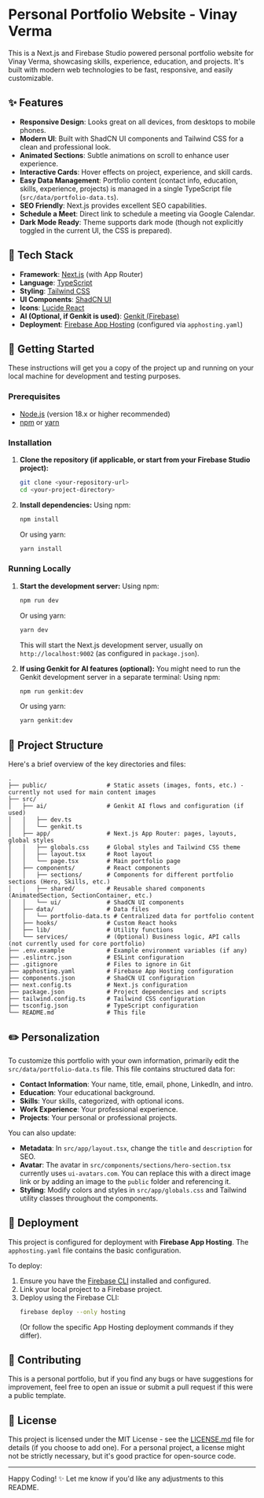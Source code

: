 
# Personal Portfolio Website - Vinay Verma

This is a Next.js and Firebase Studio powered personal portfolio website for Vinay Verma, showcasing skills, experience, education, and projects. It's built with modern web technologies to be fast, responsive, and easily customizable.

## ✨ Features

*   **Responsive Design**: Looks great on all devices, from desktops to mobile phones.
*   **Modern UI**: Built with ShadCN UI components and Tailwind CSS for a clean and professional look.
*   **Animated Sections**: Subtle animations on scroll to enhance user experience.
*   **Interactive Cards**: Hover effects on project, experience, and skill cards.
*   **Easy Data Management**: Portfolio content (contact info, education, skills, experience, projects) is managed in a single TypeScript file (`src/data/portfolio-data.ts`).
*   **SEO Friendly**: Next.js provides excellent SEO capabilities.
*   **Schedule a Meet**: Direct link to schedule a meeting via Google Calendar.
*   **Dark Mode Ready**: Theme supports dark mode (though not explicitly toggled in the current UI, the CSS is prepared).

## 🚀 Tech Stack

*   **Framework**: [Next.js](https://nextjs.org/) (with App Router)
*   **Language**: [TypeScript](https://www.typescriptlang.org/)
*   **Styling**: [Tailwind CSS](https://tailwindcss.com/)
*   **UI Components**: [ShadCN UI](https://ui.shadcn.com/)
*   **Icons**: [Lucide React](https://lucide.dev/)
*   **AI (Optional, if Genkit is used)**: [Genkit (Firebase)](https://firebase.google.com/docs/genkit)
*   **Deployment**: [Firebase App Hosting](https://firebase.google.com/docs/app-hosting) (configured via `apphosting.yaml`)

## 🏁 Getting Started

These instructions will get you a copy of the project up and running on your local machine for development and testing purposes.

### Prerequisites

*   [Node.js](https://nodejs.org/) (version 18.x or higher recommended)
*   [npm](https://www.npmjs.com/) or [yarn](https://yarnpkg.com/)

### Installation

1.  **Clone the repository (if applicable, or start from your Firebase Studio project):**
    ```bash
    git clone <your-repository-url>
    cd <your-project-directory>
    ```

2.  **Install dependencies:**
    Using npm:
    ```bash
    npm install
    ```
    Or using yarn:
    ```bash
    yarn install
    ```

### Running Locally

1.  **Start the development server:**
    Using npm:
    ```bash
    npm run dev
    ```
    Or using yarn:
    ```bash
    yarn dev
    ```
    This will start the Next.js development server, usually on `http://localhost:9002` (as configured in `package.json`).

2.  **If using Genkit for AI features (optional):**
    You might need to run the Genkit development server in a separate terminal:
    Using npm:
    ```bash
    npm run genkit:dev
    ```
    Or using yarn:
    ```bash
    yarn genkit:dev
    ```

## 📂 Project Structure

Here's a brief overview of the key directories and files:

```
.
├── public/                 # Static assets (images, fonts, etc.) - currently not used for main content images
├── src/
│   ├── ai/                 # Genkit AI flows and configuration (if used)
│   │   ├── dev.ts
│   │   └── genkit.ts
│   ├── app/                # Next.js App Router: pages, layouts, global styles
│   │   ├── globals.css     # Global styles and Tailwind CSS theme
│   │   ├── layout.tsx      # Root layout
│   │   └── page.tsx        # Main portfolio page
│   ├── components/         # React components
│   │   ├── sections/       # Components for different portfolio sections (Hero, Skills, etc.)
│   │   ├── shared/         # Reusable shared components (AnimatedSection, SectionContainer, etc.)
│   │   └── ui/             # ShadCN UI components
│   ├── data/               # Data files
│   │   └── portfolio-data.ts # Centralized data for portfolio content
│   ├── hooks/              # Custom React hooks
│   ├── lib/                # Utility functions
│   └── services/           # (Optional) Business logic, API calls (not currently used for core portfolio)
├── .env.example            # Example environment variables (if any)
├── .eslintrc.json          # ESLint configuration
├── .gitignore              # Files to ignore in Git
├── apphosting.yaml         # Firebase App Hosting configuration
├── components.json         # ShadCN UI configuration
├── next.config.ts          # Next.js configuration
├── package.json            # Project dependencies and scripts
├── tailwind.config.ts      # Tailwind CSS configuration
├── tsconfig.json           # TypeScript configuration
└── README.md               # This file
```

## ✏️ Personalization

To customize this portfolio with your own information, primarily edit the `src/data/portfolio-data.ts` file. This file contains structured data for:

*   **Contact Information**: Your name, title, email, phone, LinkedIn, and intro.
*   **Education**: Your educational background.
*   **Skills**: Your skills, categorized, with optional icons.
*   **Work Experience**: Your professional experience.
*   **Projects**: Your personal or professional projects.

You can also update:

*   **Metadata**: In `src/app/layout.tsx`, change the `title` and `description` for SEO.
*   **Avatar**: The avatar in `src/components/sections/hero-section.tsx` currently uses `ui-avatars.com`. You can replace this with a direct image link or by adding an image to the `public` folder and referencing it.
*   **Styling**: Modify colors and styles in `src/app/globals.css` and Tailwind utility classes throughout the components.

## 🚀 Deployment

This project is configured for deployment with **Firebase App Hosting**. The `apphosting.yaml` file contains the basic configuration.

To deploy:

1.  Ensure you have the [Firebase CLI](https://firebase.google.com/docs/cli) installed and configured.
2.  Link your local project to a Firebase project.
3.  Deploy using the Firebase CLI:
    ```bash
    firebase deploy --only hosting
    ```
    (Or follow the specific App Hosting deployment commands if they differ).

## 🤝 Contributing

This is a personal portfolio, but if you find any bugs or have suggestions for improvement, feel free to open an issue or submit a pull request if this were a public template.

## 📄 License

This project is licensed under the MIT License - see the [LICENSE.md](LICENSE.md) file for details (if you choose to add one). For a personal project, a license might not be strictly necessary, but it's good practice for open-source code.

---

Happy Coding! ✨
Let me know if you'd like any adjustments to this README.
